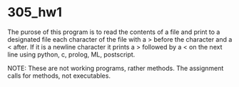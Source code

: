 305_hw1
=======
The purose of this program is to read the contents of a file and print to 
a designated file each character of the file with a > before the character
and a < after. If it is a newline character it prints a > followed by a <
on the next line using python, c, prolog, ML, postscript.

NOTE: These are not working programs, rather methods. The assignment calls
for methods, not executables.
